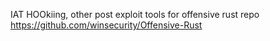 IAT HOOkiing, other post exploit tools for offensive rust repo https://github.com/winsecurity/Offensive-Rust
